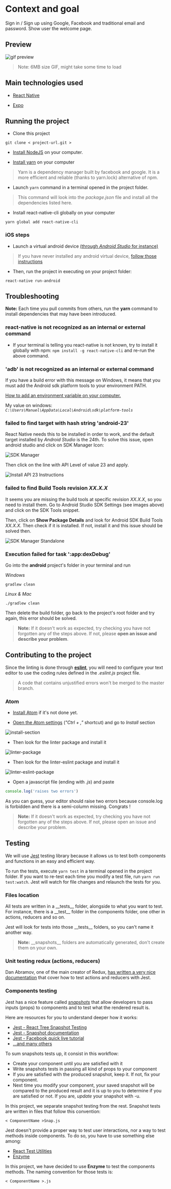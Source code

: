 # Context and goal

Sign in / Sign up using Google, Facebook and traditional email and password. Show user the welcome page.

## Preview

![gif preview](https://raw.githubusercontent.com/mbeaudru/react-native-sample/master/assets/preview.gif)

> Note: 6MB size GIF, might take some time to load

## Main technologies used

- [React Native](https://github.com/facebook/react-native)

- [Expo](https://https://docs.expo.io/versions/latest/)


## Running the project

- Clone this project
```
git clone < project-url.git >
```

- [Install NodeJS](https://nodejs.org/en/) on your computer.

- [Install yarn](https://yarnpkg.com/en/docs/install) on your computer
> Yarn is a dependency manager built by facebook and google. It is a more efficient and reliable (thanks to yarn.lock) alternative of npm.

- Launch ``` yarn ``` command in a terminal opened in the project folder.
> This command will look into the *package.json* file and install all the dependencies listed here.

- Install react-native-cli globally on your computer
```
yarn global add react-native-cli
```

### iOS steps

- Launch a virtual android device [(through *Android Studio* for instance)](https://developer.android.com/studio/run/managing-avds.html#viewing)

> If you have never installed any android virtual device, [follow those instructions](https://developer.android.com/studio/run/managing-avds.html#createavd)

- Then, run the project in executing on your project folder:

```
react-native run-android
```

## Troubleshooting

**Note:** Each time you pull commits from others, run the **yarn** command to install dependencies that may have been introduced.

### react-native is not recognized as an internal or external command
- If your terminal is telling you react-native is not known, try to install it globally with npm: ```npm install -g react-native-cli``` and re-run the above command.

### 'adb' is not recognized as an internal or external command

If you have a build error with this message on Windows, it means that you must add the Android sdk platform tools to your environment PATH.

[How to add an environment variable on your computer.](https://www.java.com/en/download/help/path.xml)

My value on windows: *```C:\Users\Manuel\AppData\Local\Android\sdk\platform-tools```*

### failed to find target with hash string 'android-23'

React Native needs this to be installed in order to work, and the default target installed by *Android Studio* is the 24th. To solve this issue, open android studio and click on SDK Manager Icon:

![SDK Manager](https://i.snag.gy/bxQd0z.jpg)

Then click on the line with API Level of value 23 and apply.

![Install API 23 Instructions](https://i.snag.gy/LtYAR7.jpg)

### failed to find Build Tools revision *XX.X.X*

It seems you are missing the build tools at specific revision *XX.X.X*, so you need to install them. Go to Android Studio SDK Settings (see images above) and click on the SDK Tools snippet.

Then, click on **Show Package Details** and look for Android SDK Build Tools *XX.X.X*. Then check if it is installed. If not, install it and this issue should be solved then.

![SDK Manager Standalone](https://i.snag.gy/Y3X58Z.jpg)

### Execution failed for task ':app:dexDebug'

Go into the **android** project's folder in your terminal and run

*Windows*
```
gradlew clean
```

*Linux & Mac*
```
./gradlew clean
```

Then delete the build folder, go back to the project's root folder and try again, this error should be solved.

> **Note:** If it doesn't work as expected, try checking you have not forgotten any of the steps above. If not, please **open an issue and describe your problem**.

## Contributing to the project

Since the linting is done through [**eslint**](http://eslint.org/), you will need to configure your text editor to use the coding rules defined in the *.eslint.js* project file.

> A code that contains unjustified errors won't be merged to the master branch.

### Atom

- [Install Atom](https://atom.io/) if it's not done yet.

- [Open the Atom settings](http://flight-manual.atom.io/getting-started/sections/atom-basics/#settings-and-preferences) (*"Ctrl + ,"* shortcut) and go to *Install* section

![install-section](http://www.codeblocq.com/img/atom-prefs-install-tab.png)

- Then look for the linter package and install it

![linter-package](http://www.codeblocq.com/img/atom-linter-package.png)

- Then look for the linter-eslint package and install it

![linter-eslint-package](http://www.codeblocq.com/img/atom-linter-eslint-package.png)

- Open a javascript file (ending with *.js*) and paste

```js
console.log('raises two errors')
```
As you can guess, your editor should raise two errors because console.log is forbidden and there is a semi-column missing. Congrats !

> **Note:** If it doesn't work as expected, try checking you have not forgotten any of the steps above. If not, please open an issue and describe your problem.

## Testing

We will use [Jest](https://facebook.github.io/jest/) testing library because it allows us to test both components and functions in an easy and efficient way.

To run the tests, execute ```yarn test``` in a terminal opened in the project folder.
If you want to re-test each time you modify a test file, run ```yarn run test:watch```. Jest will watch for file changes and relaunch the tests for you.

### Files location

All tests are written in a \_\_tests\_\_ folder, alongside to what you want to test. For instance, there is a \_\_test\_\_ folder in the components folder, one other in actions, reducers and so on.

Jest will look for tests into those \_\_tests\_\_ folders, so you can't name it another way.

> **Note:** \_\_snapshots\_\_ folders are automatically generated, don't create them on your own.

### Unit testing redux (actions, reducers)

Dan Abramov, one of the main creator of Redux, [has written a very nice documentation](http://redux.js.org/docs/recipes/WritingTests.html#action-creators) that cover how to test actions and reducers with Jest.

### Components testing

Jest has a nice feature called [*snapshots*](https://facebook.github.io/jest/docs/tutorial-react-native.html#snapshot-test) that allow developers to pass inputs (props) to components and to test what the rendered result is.

Here are resources for you to understand deeper how it works:
- [Jest - React Tree Snapshot Testing](http://facebook.github.io/jest/blog/2016/07/27/jest-14.html)
- [Jest - Snapshot documentation](http://facebook.github.io/jest/docs/tutorial-react-native.html#snapshot-test)
- [Jest - Facebook quick live tutorial](https://www.facebook.com/react/videos/1035427199869020/)
- [...and many others](http://facebook.github.io/jest/blog/2016/10/03/jest-16.html#community-update)

To sum snapshots tests up, it consist in this workflow:

- Create your component until you are satisfied with it
- Write snapshots tests in passing all kind of props to your component
- If you are satisfied with the produced snapshot, keep it. If not, fix your component.
- Next time you modify your component, your saved snapshot will be compared to the produced result and it is up to you to determine if you are satisfied or not. If you are, *update* your snapshot with -u.

In this project, we separate snapshot testing from the rest. Snapshot tests are written in files that follow this convention:

```
< ComponentName >Snap.js
```

Jest doesn't provide a proper way to test user interactions, nor a way to test methods inside components. To do so, you have to use something else among:

- [React Test Utilities](https://facebook.github.io/react/docs/test-utils.html)
- [Enzyme](http://airbnb.io/enzyme/)

In this project, we have decided to use **Enzyme** to test the components methods. The naming convention for those tests is:

```
< ComponentName >.js
```
